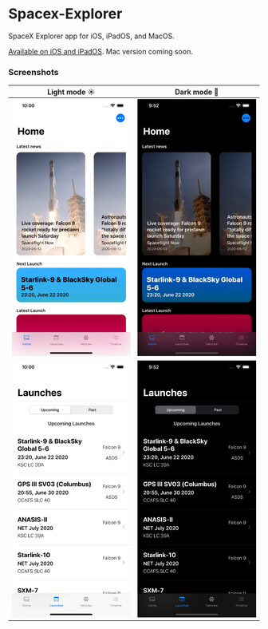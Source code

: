 # Spacex-Explorer
SpaceX Explorer app for iOS, iPadOS, and MacOS.

[Available on iOS and iPadOS]("https://apps.apple.com/gb/app/spacex-explorer/id1518789220"). Mac version coming soon.
### Screenshots

Light mode ☀️ | Dark mode 🌙
:-------------------------:|:-------------------------:
<img src="screenshots/home-light.png" alt="light mode screenshot" width="250"/> | <img src="screenshots/home-dark.png" alt="dark mode screenshot" width="250"/>
<img src="screenshots/launches-light.png" alt="light mode screenshot" width="250"/> | <img src="screenshots/launches-dark.png" alt="dark mode screenshot" width="250"/>
